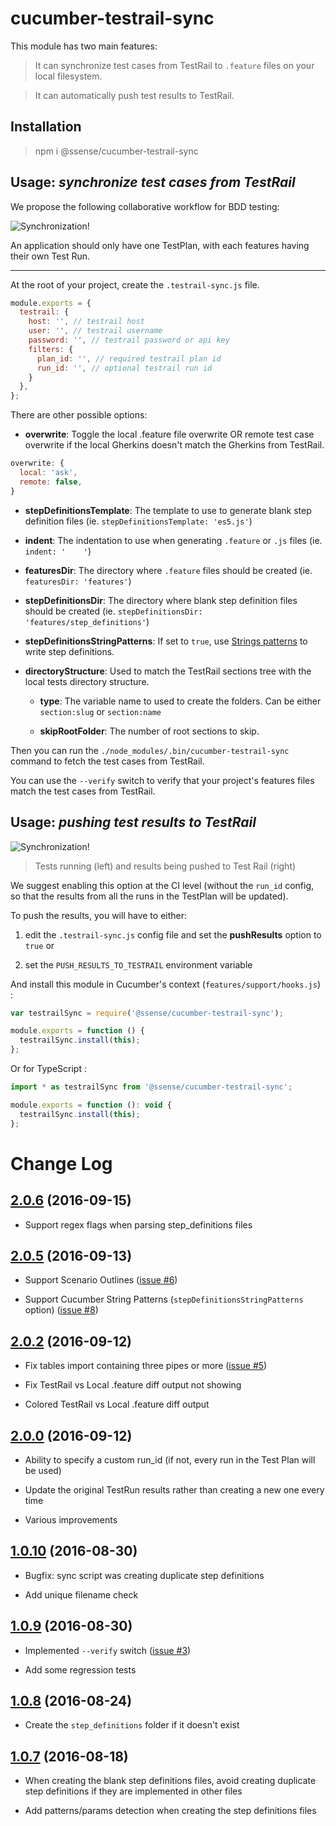 # cucumber-testrail-sync

This module has two main features:

> It can synchronize test cases from TestRail to `.feature` files on your local filesystem.

> It can automatically push test results to TestRail.

## Installation

> npm i @ssense/cucumber-testrail-sync

## Usage: *synchronize test cases from TestRail*

We propose the following collaborative workflow for BDD testing:

![Synchronization!](https://github.com/Groupe-Atallah/node-cucumber-testrail-sync/raw/master/images/sync-flow.png)

An application should only have one TestPlan, with each features having their own Test Run.

------------

At the root of your project, create the `.testrail-sync.js` file.

```js
module.exports = {
  testrail: {
    host: '', // testrail host
    user: '', // testrail username
    password: '', // testrail password or api key
    filters: {
      plan_id: '', // required testrail plan id
      run_id: '', // optional testrail run id
    }
  },
};
```

There are other possible options:

  * __overwrite__: Toggle the local .feature file overwrite OR remote test case overwrite if the local Gherkins doesn't match the Gherkins from TestRail.

  ```js
  overwrite: {
    local: 'ask',
    remote: false,
  }
  ```

  * __stepDefinitionsTemplate__:  The template to use to generate blank step definition files (ie. `stepDefinitionsTemplate: 'es5.js'`)

  * __indent__: The indentation to use when generating `.feature` or `.js` files (ie. `indent: '    '`)

  * __featuresDir__: The directory where `.feature` files should be created (ie. `featuresDir: 'features'`)

  * __stepDefinitionsDir__: The directory where blank step definition files should be created  (ie. `stepDefinitionsDir: 'features/step_definitions'`)

  * __stepDefinitionsStringPatterns__: If set to `true`, use [Strings patterns](https://github.com/cucumber/cucumber-js/blob/master/docs/support_files/string_patterns.md) to write step definitions.

  * __directoryStructure__: Used to match the TestRail sections tree with the local tests directory structure.

    * __type__: The variable name to used to create the folders. Can be either `section:slug` or `section:name`

    * __skipRootFolder__: The number of root sections to skip.

Then you can run the `./node_modules/.bin/cucumber-testrail-sync` command to fetch the test cases from TestRail.

You can use the `--verify` switch to verify that your project's features files match the test cases from TestRail.

## Usage: *pushing test results to TestRail*

![Synchronization!](https://github.com/Groupe-Atallah/node-cucumber-testrail-sync/raw/master/images/push-results.jpg)

> Tests running (left) and results being pushed to Test Rail (right)

We suggest enabling this option at the CI level (without the `run_id` config, so that the results from all the runs in the TestPlan will be updated).

To push the results, you will have to either:

1. edit the `.testrail-sync.js` config file and set the **pushResults** option to `true` or

2. set the `PUSH_RESULTS_TO_TESTRAIL` environment variable

And install this module in Cucumber's context (`features/support/hooks.js`) :

```js
var testrailSync = require('@ssense/cucumber-testrail-sync');

module.exports = function () {
  testrailSync.install(this);
};
```

Or for TypeScript :

```js
import * as testrailSync from '@ssense/cucumber-testrail-sync';

module.exports = function (): void {
  testrailSync.install(this);
};
```

# Change Log

## [2.0.6](https://github.com/Groupe-Atallah/node-cucumber-testrail-sync/tree/v2.0.6) (2016-09-15)

- Support regex flags when parsing step_definitions files

## [2.0.5](https://github.com/Groupe-Atallah/node-cucumber-testrail-sync/tree/v2.0.5) (2016-09-13)

- Support Scenario Outlines ([issue #6](https://github.com/Groupe-Atallah/node-cucumber-testrail-sync/issues/6))

- Support Cucumber String Patterns (`stepDefinitionsStringPatterns` option) ([issue #8](https://github.com/Groupe-Atallah/node-cucumber-testrail-sync/issues/8))

## [2.0.2](https://github.com/Groupe-Atallah/node-cucumber-testrail-sync/tree/v2.0.2) (2016-09-12)

- Fix tables import containing three pipes or more ([issue #5](https://github.com/Groupe-Atallah/node-cucumber-testrail-sync/issues/5))

- Fix TestRail vs Local .feature diff output not showing

- Colored TestRail vs Local .feature diff output

## [2.0.0](https://github.com/Groupe-Atallah/node-cucumber-testrail-sync/tree/v2.0.0) (2016-09-12)

- Ability to specify a custom run_id (if not, every run in the Test Plan will be used)

- Update the original TestRun results rather than creating a new one every time

- Various improvements

## [1.0.10](https://github.com/Groupe-Atallah/node-cucumber-testrail-sync/tree/v1.0.10) (2016-08-30)

- Bugfix: sync script was creating duplicate step definitions

- Add unique filename check

## [1.0.9](https://github.com/Groupe-Atallah/node-cucumber-testrail-sync/tree/v1.0.9) (2016-08-30)

- Implemented `--verify` switch ([issue #3](https://github.com/Groupe-Atallah/node-cucumber-testrail-sync/issues/3))

- Add some regression tests

## [1.0.8](https://github.com/Groupe-Atallah/node-cucumber-testrail-sync/tree/v1.0.8) (2016-08-24)

- Create the `step_definitions` folder if it doesn't exist

## [1.0.7](https://github.com/Groupe-Atallah/node-cucumber-testrail-sync/tree/1.0.7) (2016-08-18)

- When creating the blank step definitions files, avoid creating duplicate step definitions if they are implemented in other files

- Add patterns/params detection when creating the step definitions files
